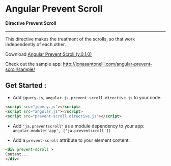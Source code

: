 # Angular Prevent Scroll

#### Directive Prevent Scroll
---
This directive makes the treatment of the scrolls, so that work independently of each other.

Download [Angular Prevent Scroll (v.0.1.0)](http://jonasantonelli.github.io/angular-prevent-scroll/)

Check out the sample app: http://jonasantonelli.com/angular-prevent-scroll/sample/


## Get Started :

 - Add `jquery.js`, `angular.js`, `prevent-scroll.directive.js` to your code:
```html
<script src="jquery.js"></script>
<script src="angular.js"></script>
<script src="prevent-scroll.directive.js"></script>
```
 - Add `'ja.preventscroll'` as a module dependency to your app: `angular.module('app', ['ja.preventscroll'])`

 - Add a `prevent-scroll` attribute to your element content.
```html
<div prevent-scroll >
Content...
</div>
```
